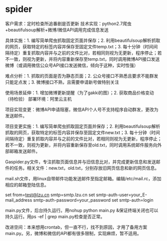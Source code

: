 # spider
客户需求：定时检查所追番剧是否更新 技术实现：python2.7爬虫+beautifulsoup解析+微博/微信API调用完成信息发送

具体实施：1. 编写简单爬虫抓取固定页面并保存；2. 利用beautifulsoup解析抓取的网页，获取特定的标签内容并保存至固定文件temp.txt；3. 每十分钟（时间间隔待定）重复抓取内容并与之前的文件比对，若相同则视为无更新，程序停止；若不一致，则视为更新，并将内容重新保存至temp.txt，同时调用微博API接口发送微博（或调用微信公众号API接口发送微信，倾向于这种，实时性强）

难点分析：1. 抓取的页面是否为静态页面；2. 公众号接口不熟悉且要求不能群发只能定点发；3. 微博接口不熟，且需要申请新号做特别关注

使用场景延伸：1. 增加微博更新提醒（为了gakki的图）；2. 获取商品价格变动（待检验） 部署环境：阿里云主机

项目实现变更：微博API申请阻塞，微信API个人号不支持程序自动群发，更改为发送邮件。

项目变更实施：1. 编写简单爬虫抓取固定页面并保存；2. 利用beautifulsoup解析抓取的网页，获取特定的标签内容并保存至固定文件new.txt；3. 每十分钟（时间间隔待定）重复抓取内容并与之前的文件比对，若相同则视为无更新，程序停止；若不一致，则视为更新，并将内容重新保存至old.txt，同时调用系统邮件服务向外部邮箱发送邮件。

Gaspider.py文件，专注抓取页面信息并与旧信息比对，并完成更新信息和发送邮件的任务。相关文件：new.txt，old.txt，分别存放旧网页信息和新的网页信息。

mail.sh文件，用linux自带邮件功能发送邮件至指定邮箱。编辑/etc/mail.rc，添加相应的邮箱登陆信息。

set from=test@lzu.cn smtp=smtp.lzu.cn
set smtp-auth-user=your_E-mail_address smtp-auth-password=your_password
set smtp-auth=login
 

main.py文件，后台持久运行。用nohup python main.py &保证终端关闭也可以持久运行。用ps -ef | grep main.py检查是否正常。


改进空间：本来想用crontab，但一直不行，找不到原因，才用了备用方案main.py。另，微博和微信的API都有很多限制，实现麻烦，暂不适用。
